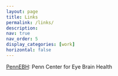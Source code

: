 ```yaml
---
layout: page
title: Links
permalink: /links/
description:
nav: true
nav_order: 5
display_categories: [work]
horizontal: false
---
```


[PennEBH](https://www.cceb.med.upenn.edu/pennebh): Penn Center for Eye Brain Health

